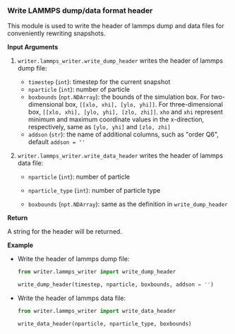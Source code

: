 ### Write LAMMPS dump/data format header

This module is used to write the header of lammps dump and data files for conveniently rewriting snapshots.

**Input Arguments**

1. `writer.lammps_writer.write_dump_header` writes the header of lammps dump file:

   - `timestep` (`int`):  timestep for the current snapshot
   - `nparticle` (`int`): number of particle
   - `boxbounds` (`npt.NDArray`): the bounds of the simulation box. For two-dimensional box, `[[xlo, xhi], [ylo, yhi]]`. For three-dimensional box, `[[xlo, xhi], [ylo, yhi], [zlo, zhi]]`. `xho` and `xhi` represent minimum and maximum coordinate values in the x-direction, respectively, same as `[ylo, yhi]` and `[zlo, zhi]`
   - `addson` (`str`): the name of additional columns, such as "order Q6", default `addson = ''`

2. `writer.lammps_writer.write_data_header` writes the header of lammps data file:

   - `nparticle` (`int`): number of particle

   - `nparticle_type` (`int`): number of particle type

   - `boxbounds` (`npt.NDArray`): same as the definition in `write_dump_header`

**Return**

A string for the header will be returned.

**Example**

- Write the header of lammps dump file:

  ```python
  from writer.lammps_writer import write_dump_header
  
  write_dump_header(timestep, nparticle, boxbounds, addson = '')
  ```

- Write the header of lammps data file:

  ```python
  from writer.lammps_writer import write_data_header
  
  write_data_header(nparticle, nparticle_type, boxbounds)
  ```

